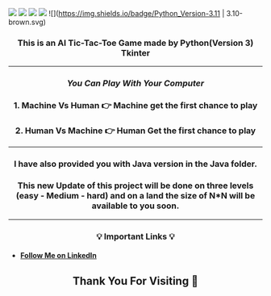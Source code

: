 ![](https://img.shields.io/badge/Programming_Language-Python-blue.svg)
![](https://img.shields.io/badge/Tool_Used-Tkinter-gold.svg)
![](https://img.shields.io/badge/Game-Tic_Tac_Toe-yellow.svg)
![](https://img.shields.io/badge/Mode-AI-orange.svg)
![](https://img.shields.io/badge/Python_Version-3.11 | 3.10-brown.svg)

###  <p align="center">	 This is an AI Tic-Tac-Toe Game made by Python(Version 3) Tkinter </p>

---

<h3 align="center"><i>You Can Play With Your Computer</i></h3>
<h3 align="center">1. Machine Vs Human 👉  Machine get the first chance to play</h3>
<h3 align="center">2. Human Vs Machine 👉  Human Get the first chance to play</h3>

---
<h3 align = "center"> I have also provided you with Java version in the Java folder.</h3>

<h3 align="center"><b>This new Update  of this project will be done on three levels (easy - Medium - hard) and on a land the size of N*N will be available to you soon.</b></h3>

---
<h3 align="center">💡 <b>Important Links</b> 💡</h3>



- #### [Follow Me on LinkedIn](https://www.linkedin.com/in/amirabbas-afrasiyabi-a6a230259/ "amirabbas afrasiyabi")

<h2 align="center"><b> Thank You For Visiting 🙏</b></h2>
